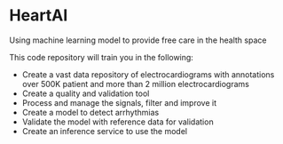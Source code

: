 # HeartAI
Using machine learning model to provide free care in the health space

This code repository will train you in the following:
- Create a vast data repository of electrocardiograms with annotations over 500K patient and more than 2 million electrocardiograms
- Create a quality and validation tool
- Process and manage the signals, filter and improve it
- Create a model to detect arrhythmias
- Validate the model with reference data for validation
- Create an inference service to use the model
